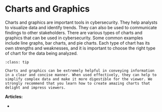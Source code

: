 # Charts and Graphics

Charts and graphics are important tools in cybersecurity. They help analysts to visualize data and identify trends. They can also be used to communicate findings to other stakeholders. There are various types of charts and graphics that can be used in cybersecurity. Some common examples include line graphs, bar charts, and pie charts. Each type of chart has its own strengths and weaknesses, and it is important to choose the right type of chart for the data being analyzed.

```{admonition} Tip!
:class: tip

Charts and graphics can be extremely helpful in conveying information in a clear and concise manner. When used effectively, they can help to simplify complex data and make it more digestible for the viewer. We strongly recommend that you learn how to create amazing charts that delight and impress viewers.
```

**Articles:**

* [](using-org-charts-to-show-the-structures-of-teams-and-organizations)